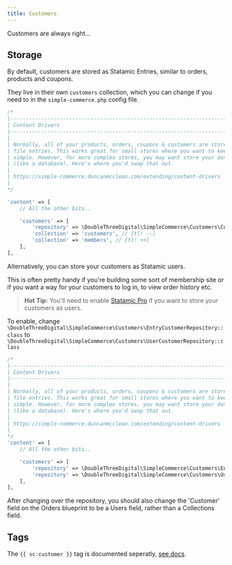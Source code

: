```yaml
---
title: Customers
---
```


Customers are always right...

## Storage

By default, customers are stored as Statamic Entries, similar to orders, products and coupons.

They live in their own `customers` collection, which you can change if you need to in the `simple-commerce.php` config file.

```php
/*
|--------------------------------------------------------------------------
| Content Drivers
|--------------------------------------------------------------------------
|
| Normally, all of your products, orders, coupons & customers are stored as flat
| file entries. This works great for small stores where you want to keep everything
| simple. However, for more complex stores, you may want store your data somewhere else
| (like a database). Here's where you'd swap that out.
|
| https://simple-commerce.duncanmcclean.com/extending/content-drivers
|
*/

'content' => [
	// All the other bits..

    'customers' => [
        'repository' => \DoubleThreeDigital\SimpleCommerce\Customers\Customer::class,
        'collection' => 'customers', // [tl! --]
        'collection' => 'members', // [tl! ++]
    ],
],
```

Alternatively, you can store your customers as Statamic users.

This is often pretty handy if you're building some sort of membership site or if you want a way for your customers to log in, to view order history etc.

> **Hot Tip:** You'll need to enable [Statamic Pro](https://statamic.com/pricing) if you want to store your customers as users.

To enable, change `\DoubleThreeDigital\SimpleCommerce\Customers\EntryCustomerRepository::class` to `\DoubleThreeDigital\SimpleCommerce\Customers\UserCustomerRepository::class`

```php
/*
|--------------------------------------------------------------------------
| Content Drivers
|--------------------------------------------------------------------------
|
| Normally, all of your products, orders, coupons & customers are stored as flat
| file entries. This works great for small stores where you want to keep everything
| simple. However, for more complex stores, you may want store your data somewhere else
| (like a database). Here's where you'd swap that out.
|
| https://simple-commerce.duncanmcclean.com/extending/content-drivers
|
*/
'content' => [
	// All the other bits..

    'customers' => [
        'repository' => \DoubleThreeDigital\SimpleCommerce\Customers\EntryCustomerRepository::class, // [tl! --]
        'repository' => \DoubleThreeDigital\SimpleCommerce\Customers\UserCustomerRepository::class, // [tl! ++]
    ],
],
```

After changing over the repository, you should also change the 'Customer' field on the Orders blueprint to be a Users field, rather than a Collections field.

## Tags

The `{{ sc:customer }}` tag is documented seperatly, [see docs](https://simple-commerce.duncanmcclean.com/tags/customer).
